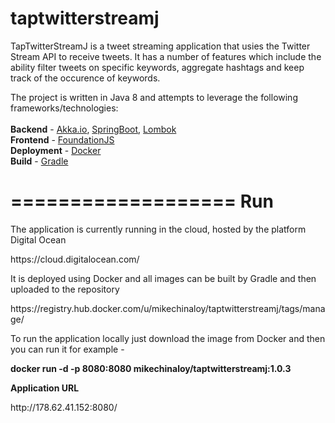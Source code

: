 # taptwitterstreamj

TapTwitterStreamJ is a tweet streaming application that usies the Twitter Stream API to receive tweets. It has a number of features which include the ability filter tweets on specific keywords, aggregate hashtags and keep track of the occurence of keywords.

The project is written in Java 8 and attempts to leverage the following frameworks/technologies:
<br/>
<br/>
<b>Backend</b> - [Akka.io](http://akka.io/), [SpringBoot](http://projects.spring.io/spring-boot/), [Lombok](https://projectlombok.org/)
<br/>
<b>Frontend</b> - [FoundationJS](http://foundation.zurb.com/)
<br/>
<b>Deployment</b> - [Docker](https://www.docker.com/)
<br/>
<b>Build</b> - [Gradle](http://gradle.org/)
<br/>

===================
Run
===================

<p>
The application is currently running in the cloud, hosted by the platform Digital Ocean
</p>
<p>
https://cloud.digitalocean.com/
</p>
<p>
It is deployed using Docker and all images can be built by Gradle and then uploaded to the repository
</p>
<p>
https://registry.hub.docker.com/u/mikechinaloy/taptwitterstreamj/tags/manage/
</p>
<p>
To run the application locally just download the image from Docker and then you can run it for example -
</p>
<p>
<b>docker run -d -p 8080:8080 mikechinaloy/taptwitterstreamj:1.0.3</b>
</o>
<p>
<b>Application URL</b>
</p>
<p>
http://178.62.41.152:8080/
</p>
